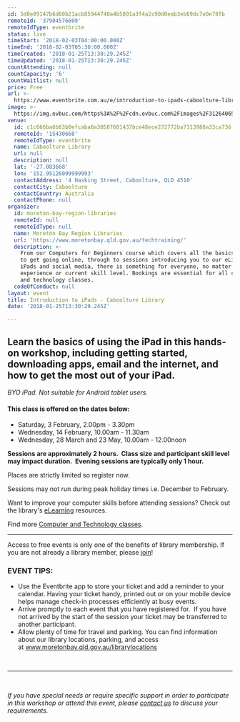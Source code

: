 ```yaml
---
id: 5d0e09147b6d60b21acb85944740a4b5891a3f4a2c90d0eab3eb69dc7e0e78fb
remoteId: '37904576609'
remoteIdType: eventbrite
status: live
timeStart: '2018-02-03T04:00:00.000Z'
timeEnd: '2018-02-03T05:30:00.000Z'
timeCreated: '2018-01-25T13:30:29.245Z'
timeUpdated: '2018-01-25T13:30:29.245Z'
countAttending: null
countCapacity: '6'
countWaitlist: null
price: Free
url: >-
  https://www.eventbrite.com.au/e/introduction-to-ipads-caboolture-library-tickets-37904576609?aff=ebapi
image: >-
  https://img.evbuc.com/https%3A%2F%2Fcdn.evbuc.com%2Fimages%2F31264065%2F175653860817%2F1%2Foriginal.jpg?s=2e2abcf23febdc43647146ada70e2c4d
venue:
  id: c1c666ba6b63b0efcaba8a30587601437bce48ece272772ba7313988a33ca736
  remoteId: '15430668'
  remoteIdType: eventbrite
  name: Caboolture Library
  url: null
  description: null
  lat: '-27.083668'
  lon: '152.95126099999993'
  contactAddress: '4 Hasking Street, Caboolture, QLD 4510'
  contactCity: Caboolture
  contactCountry: Australia
  contactPhone: null
organizer:
  id: moreton-bay-region-libraries
  remoteId: null
  remoteIdType: null
  name: Moreton Bay Region Libraries
  url: 'https://www.moretonbay.qld.gov.au/techtraining/'
  description: >-
    From our Computers for Beginners course which covers all the basics you need
    to get going online, through to sessions introducing you to our eLibrary,
    iPads and social media, there is something for everyone, no matter your past
    experience or current skill level. Bookings are essential for all computer
    and technology classes.
  codeOfConduct: null
layout: event
title: Introduction to iPads - Caboolture Library
date: '2018-01-25T13:30:29.245Z'

---
```

<H2><SPAN><SPAN>Learn the basics of using the iPad in this hands-on workshop, including getting started, downloading apps, email and the internet, and how to get the most out of your iPad.</SPAN> </SPAN></H2>
<P><SPAN><EM>BYO iPad. Not suitable for Android tablet users.</EM></SPAN></P>
<H4><STRONG><SPAN></SPAN></STRONG>This class is offered on the dates below:</H4>
<UL>
<LI>Saturday, 3 February, 2.00pm - 3.30pm</LI>
<LI>Wednesday, 14 February, 10.00am - 11.30am</LI>
<LI>Wednesday, 28 March and 23 May, 10.00am - 12.00noon </LI>
</UL>
<P CLASS="MsoNormal"><STRONG>Sessions are approximately 2 hours.  Class size and participant skill level may impact duration.  Evening sessions are typically only 1 hour.</STRONG></P>
<P CLASS="MsoNormal"><SPAN>Places are strictly limited so register now.</SPAN></P>
<P CLASS="MsoNormal"><SPAN>Sessions may not run during peak holiday times i.e. December to February.</SPAN></P>
<P CLASS="MsoNormal"><SPAN>Want to improve your computer skills before attending sessions? Check out the library's </SPAN><A HREF="https://www.moretonbay.qld.gov.au/libraries/eresources/learn/" TARGET="_blank" TITLE="Learn Online" REL="noreferrer noopener nofollow noopener noreferrer nofollow"><SPAN>eLearning</SPAN></A><SPAN> resources. </SPAN></P>
<P CLASS="MsoNormal"><SPAN>Find more </SPAN><A HREF="https://www.moretonbay.qld.gov.au/techtraining/" TARGET="_blank" REL="noreferrer noopener nofollow noopener noreferrer nofollow"><SPAN>Computer and Technology classes</SPAN></A><SPAN>.</SPAN><SPAN></SPAN></P>
<HR>
<P><SPAN>Access to free events is only one of the benefits of library membership. If you are not already a library member, please </SPAN><A HREF="https://www.moretonbay.qld.gov.au/libraries/join" TARGET="_blank" REL="noreferrer noopener nofollow noopener noreferrer nofollow"><SPAN>join</SPAN></A><SPAN>!</SPAN></P>
<H3 CLASS="MsoNormal"><STRONG>EVENT TIPS</STRONG>:</H3>
<UL>
<LI>Use the Eventbrite app to store your ticket and add a reminder to your calendar. Having your ticket handy, printed out or on your mobile device helps manage check-in processes efficiently at busy events.</LI>
<LI>Arrive promptly to each event that you have registered for.  If you have not arrived by the start of the session your ticket may be transferred to another participant.</LI>
<LI>Allow plenty of time for travel and parking. You can find information about our library locations, parking, and access at <A HREF="http://www.moretonbay.qld.gov.au/librarylocations" TARGET="_blank" REL="noreferrer noopener nofollow noopener noreferrer nofollow">www.moretonbay.qld.gov.au/librarylocations</A></LI>
</UL>
<P><BR></P>
<HR>
<P><BR></P>
<P><I>If you have special needs or require specific support in order to participate in this workshop or attend this event, please <A HREF="https://www.moretonbay.qld.gov.au/libraries/contact/" TARGET="_blank" REL="noreferrer noopener nofollow noopener noreferrer nofollow">contact us</A> to discuss your requirements.</I></P>

